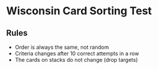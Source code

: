 # Wisconsin Card Sorting Test

## Rules

- Order is always the same, not random
- Criteria changes after 10 correct attempts in a row
- The cards on stacks do not change (drop targets)
